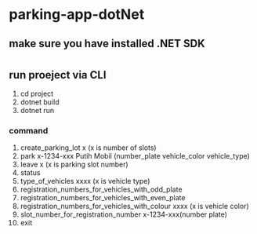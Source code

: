 # parking-app-dotNet

## make sure you have installed .NET SDK
#
## run proeject via CLI
1. cd project
2. dotnet build
3. dotnet run

### command 
1. create_parking_lot x (x is number of slots) 
2. park x-1234-xxx Putih Mobil (number_plate vehicle_color vehicle_type)
3. leave x (x is parking slot number)
4. status
5. type_of_vehicles xxxx (x is vehicle type)
6. registration_numbers_for_vehicles_with_odd_plate
7. registration_numbers_for_vehicles_with_even_plate
8. registration_numbers_for_vehicles_with_colour xxxx (x is vehicle color)
9. slot_number_for_registration_number x-1234-xxx(number plate)
10. exit
